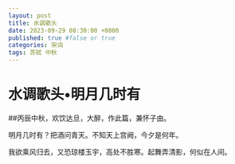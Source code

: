```yaml
---
layout: post
title: 水调歌头
date: 2023-09-29 08:30:00 +0800
published: true #false or true
categories: 宋词
tags: 苏轼 中秋
---
```


# 水调歌头•明月几时有

##丙辰中秋，欢饮达旦，大醉，作此篇，兼怀子由。


明月几时有？把酒问青天。不知天上宫阙，今夕是何年。


我欲乘风归去，又恐琼楼玉宇，高处不胜寒。起舞弄清影，何似在人间。
